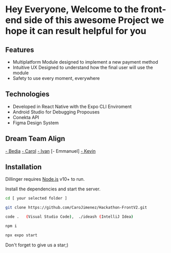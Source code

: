 # Hey Everyone, Welcome to the front-end side of this awesome Project we hope it can result helpful for you

## Features

- Multiplatform Module designed to implement a new payment method
- Intuitive UX Designed to understand how the final user will use the module
- Safety to use every moment, everywhere

## Technologies

- Developed in React Native with the Expo CLI Enviroment
- Android Studio for Debugging Propouses
- Conekta API
- Figma Design System


## Dream Team Align

[- Bedja](https://github.com/BetjaderOD)
[- Carol](https://github.com/CaroJimenez)
[- Ivan](https://github.com/IvanMataHalcon)
[- Emmanuel]
[- Kevin](https://github.com/kevdev04)


## Installation

Dillinger requires [Node.js](https://nodejs.org/) v10+ to run.

Install the dependencies and start the server.

```sh
cd [ your selected folder ]
```
```sh
git clone https://github.com/CaroJimenez/Hackathon-FrontV2.git
```
```sh
code .   (Visual Studio Code),  ./ideash (IntelliJ Idea)
```
```sh
npm i
```
```sh
npx expo start
```

Don't forget to give us a star;)







